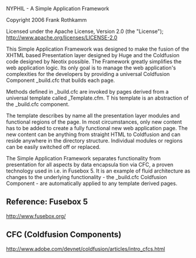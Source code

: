 NYPHIL - A Simple Application Framework

Copyright 2006 Frank Rothkamm

Licensed under the Apache License, Version 2.0 (the "License");
http://www.apache.org/licenses/LICENSE-2.0

This Simple Application Framework was designed to make the fusion of the XHTML based Presentation layer
designed by Huge and the Coldfusion code designed by Neotix possible.
The Framework greatly simplifies the web application logic. Its only goal is to manage the web application's
complexities for the developers by providing a universal Coldfusion Component _build.cfc that builds each
page.

Methods defined in _build.cfc are invoked by pages derived from a universal template called _Template.cfm. T
his template is an abstraction of the _build.cfc component.

The template describes by name all the presentation layer modules and functional regions of the page. In 
most circumstances, only new content has to be added to create a fully functional new web application page.
The new content can be anything from straight HTML to Coldfusion and can reside anywhere in the directory
structure. Individual modules or regions can be easily switched off or replaced.

The Simple Application Framework separates functionality from presentation for all aspects by data encapsula
tion via CFC, a proven technology used in i.e. in Fusebox 5. It is an example of fluid architecture as 
changes to the underlying functionality - the _build.cfc Coldfusion Component - are automatically applied to any
template derived pages.

Reference:
Fusebox 5
---------
http://www.fusebox.org/

CFC (Coldfusion Components)
---------------------------
http://www.adobe.com/devnet/coldfusion/articles/intro_cfcs.html
